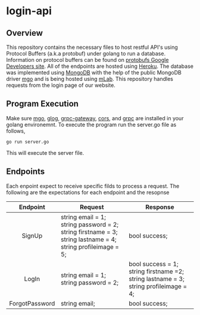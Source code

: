 # login-api

## Overview ##
This repository contains the necessary files to host restful API's using Protocol Buffers (a.k.a protobuf) under golang to run a database. Information on protocol buffers
can be found on [protobufs Google Developers site](https://developers.google.com/protocol-buffers/docs/proto3).
All of the endpoints are hosted using [Heroku](https://www.heroku.com). The database was implemented using [MongoDB](https://mongodb.com)
with the help of the public MongoDB driver [mgo](https://github.com/globalsign/mgo) and is being hosted using [mLab](https://mlab.com).
This repository handles requests from the login page of our website.

## Program Execution ##
Make sure [mgo](https://github.com/globalsign/mgo), [glog](https://github.com/golang/glog), [grpc-gateway](https://github.com/grpc-ecosystem/grpc-gateway), 
[cors](https://github.com/rs/cors), and [grpc](https://godoc.org/google.golang.org/grpc) are installed in your golang environemnt. To execute the program 
run the server.go file as follows,

	go run server.go

This will execute the server file.

## Endpoints ##
Each enpoint expect to receive specific filds to process a request. The following are the expectations for each endpoint and the resopnse

| Endpoint | Request | Response |
|:--------:|---------|----------|
| SignUp   | string email = 1;<br>string password = 2;<br>string firstname = 3;<br>string lastname = 4;<br>string profileimage = 5; | bool success; |
| LogIn    | string email = 1;<br>string password = 2;| bool success = 1;<br>string firstname =2;<br>string lastname = 3;<br>string profileimage = 4; |
| ForgotPassword | string email; | bool success; |
